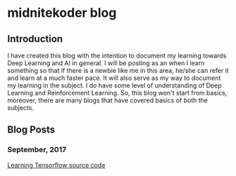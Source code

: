 # midnitekoder blog
## Introduction
I have created this blog with the intention to document my learning towards Deep Learning and AI in general. I will be posting as an when I learn something so that if there is a newbie like me in this area, he/she can refer it and learn at a much faster pace. It will also serve as my way to document my learning in the subject. I do have some level of understanding of Deep Learning and Reinforcement Learning. So, this blog won't start from basics, moreover, there are many blogs that have covered basics of both the subjects.

## Blog Posts
### September, 2017
[Learning Tensorflow source code](https://github.com/midnitekoder/tripathi.github.io//master/LearningTensorflow.md)

